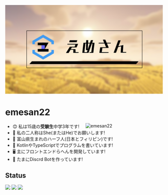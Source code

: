 ![emesan](./img/backimg.png)
# emesan22
<p><img align="right" width="49%" src="https://github-readme-stats-self-three-47.vercel.app/api?username=emesan22&count_private=true&show_icons=true&theme=github_white" alt="emesan22" /></p>

- 😊 私は15歳の**受験生**中学3年です!
- 💬 私の二人称はShe(またはHe)でお願いします!
- 🗾 富山県生まれのハーフ人(日本とフィリピン)です!
- 📃 KotlinやTypeScriptでプログラムを書いています!
- 🖥️ 主にフロントエンドらへんを開発しています!
- 🤖 たまにDiscrd Botを作っています!
## Status
![](http://github-profile-summary-cards.vercel.app/api/cards/stats?username=emesan22)
 ![](http://github-profile-summary-cards.vercel.app/api/cards/most-commit-language?username=emesan22&theme=default)
 ![](http://github-profile-summary-cards.vercel.app/api/cards/profile-details?username=emesan22) 
